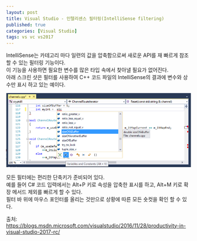 ```yaml
---
layout: post
title: Visual Studio - 인텔리센스 필터링(IntelliSense filtering)
published: true
categories: [Visual Studio]
tags: vs vc vs2017
---
```

IntelliSense는 카테고리 마다 일련의 값을 압축함으로써 새로운 API를 재 빠르게 참조할 수 있는 필터링 기능이다.  
이 기능을 사용하면 필요한 변수를 많은 타입 속에서 찾아낼 필요가 없어진다.  
아래 스크린 샷은 필터를 사용하여 C++ 코드 파일의 IntelliSense의 결과에 변수와 상수만 표시 하고 있는 예이다.  
  
![](/images/vs/vs_2017_0715_01.PNG)  
  
모든 필터에는 편리한 단축키가 준비되어 있다.  
예를 들어 C# 코드 입력에서는 Alt+P 키로 속성을 압축한 표시를 하고, Alt+M 키로 확장 메서드 제외를 빠르게 할 수 있다.  
필터 바 위에 마우스 포인터를 올리는 것만으로 상황에 따른 모든 숏컷을 확인 할 수 있다.  
  
출처: https://blogs.msdn.microsoft.com/visualstudio/2016/11/28/productivity-in-visual-studio-2017-rc/  